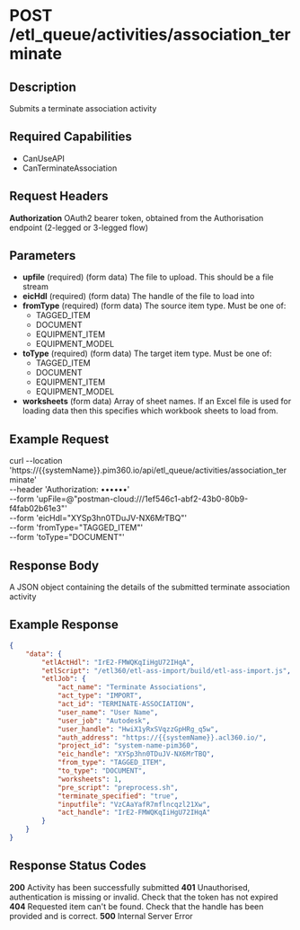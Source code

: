 # POST /etl_queue/activities/association_terminate

## Description
Submits a terminate association activity

## Required Capabilities
* CanUseAPI
* CanTerminateAssociation

## Request Headers

**Authorization** OAuth2 bearer token, obtained from the Authorisation endpoint (2-legged or 3-legged flow)

## Parameters
* **upfile** (required) (form data) The file to upload. This should be a file stream
* **eicHdl** (required) (form data) The handle of the file to load into
* **fromType** (required) (form data) The source item type. Must be one of:
    * TAGGED_ITEM
    * DOCUMENT
    * EQUIPMENT_ITEM
    * EQUIPMENT_MODEL
* **toType** (required) (form data) The target item type. Must be one of:
    * TAGGED_ITEM
    * DOCUMENT
    * EQUIPMENT_ITEM
    * EQUIPMENT_MODEL
* **worksheets** (form data) Array of sheet names. If an Excel file is used for loading data then this specifies which workbook sheets to load from.


## Example Request
curl --location 'https://{{systemName}}.pim360.io/api/etl_queue/activities/association_terminate' \
--header 'Authorization: ••••••' \
--form 'upFile=@"postman-cloud:///1ef546c1-abf2-43b0-80b9-f4fab02b61e3"' \
--form 'eicHdl="XYSp3hn0TDuJV-NX6MrTBQ"' \
--form 'fromType="TAGGED_ITEM"' \
--form 'toType="DOCUMENT"'

## Response Body
A JSON object containing the details of the submitted terminate association activity

## Example Response
```JSON
{
    "data": {
        "etlActHdl": "IrE2-FMWQKqIiHgU72IHqA",
        "etlScript": "/etl360/etl-ass-import/build/etl-ass-import.js",
        "etlJob": {
            "act_name": "Terminate Associations",
            "act_type": "IMPORT",
            "act_id": "TERMINATE-ASSOCIATION",
            "user_name": "User Name",
            "user_job": "Autodesk",
            "user_handle": "HwiX1yRxSVqzzGpHRg_q5w",
            "auth_address": "https://{{systemName}}.acl360.io/",
            "project_id": "system-name-pim360",
            "eic_handle": "XYSp3hn0TDuJV-NX6MrTBQ",
            "from_type": "TAGGED_ITEM",
            "to_type": "DOCUMENT",
            "worksheets": 1,
            "pre_script": "preprocess.sh",
            "terminate_specified": "true",
            "inputfile": "VzCAaYafR7mflncqzl21Xw",
            "act_handle": "IrE2-FMWQKqIiHgU72IHqA"
        }
    }
}
```

## Response Status Codes
**200** Activity has been successfully submitted
**401** Unauthorised, authentication is missing or invalid. Check that the token has not expired
**404** Requested item can't be found. Check that the handle has been provided and is correct.
**500** Internal Server Error


